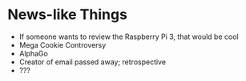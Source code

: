 News-like Things
================

- If someone wants to review the Raspberry Pi 3, that would be cool
- Mega Cookie Controversy
- AlphaGo 
- Creator of email passed away; retrospective
- ???
